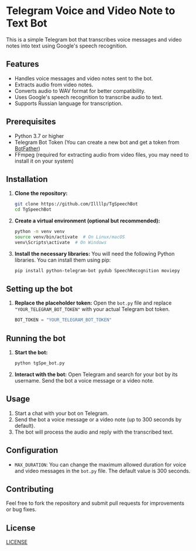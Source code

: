 # Telegram Voice and Video Note to Text Bot

This is a simple Telegram bot that transcribes voice messages and video notes into text using Google's speech recognition.

## Features

- Handles voice messages and video notes sent to the bot.
- Extracts audio from video notes.
- Converts audio to WAV format for better compatibility.
- Uses Google's speech recognition to transcribe audio to text.
- Supports Russian language for transcription.

## Prerequisites

- Python 3.7 or higher
- Telegram Bot Token (You can create a new bot and get a token from [BotFather](https://t.me/BotFather))
- FFmpeg (required for extracting audio from video files, you may need to install it on your system)

## Installation

1. **Clone the repository:**
   ```bash
   git clone https://github.com/Illllp/TgSpeechBot
   cd TgSpeechBot
   ```

2. **Create a virtual environment (optional but recommended):**
   ```bash
   python -m venv venv
   source venv/bin/activate  # On Linux/macOS
   venv\Scripts\activate  # On Windows
   ```

3. **Install the necessary libraries:**
   You will need the following Python libraries. You can install them using pip:
   ```bash
   pip install python-telegram-bot pydub SpeechRecognition moviepy
   ```

## Setting up the bot

1. **Replace the placeholder token:**
   Open the `bot.py` file and replace `"YOUR_TELEGRAM_BOT_TOKEN"` with your actual Telegram bot token.
   ```python
   BOT_TOKEN = "YOUR_TELEGRAM_BOT_TOKEN"
   ```

## Running the bot

1. **Start the bot:**
   ```bash
   python tgSpe_bot.py
   ```

2. **Interact with the bot:**
   Open Telegram and search for your bot by its username. Send the bot a voice message or a video note.

## Usage

1. Start a chat with your bot on Telegram.
2. Send the bot a voice message or a video note (up to 300 seconds by default).
3. The bot will process the audio and reply with the transcribed text.

## Configuration

- `MAX_DURATION`:  You can change the maximum allowed duration for voice and video messages in the `bot.py` file. The default value is 300 seconds.

## Contributing

Feel free to fork the repository and submit pull requests for improvements or bug fixes.

## License

[LICENSE](LICENSE)

